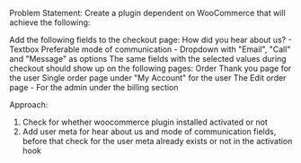 Problem Statement:
Create a plugin dependent on WooCommerce that will achieve the following:


Add the following fields to the checkout page:
How did you hear about us? - Textbox
Preferable mode of communication - Dropdown with "Email", "Call" and "Message" as options
The same fields with the selected values during checkout should show up on the following pages:
Order Thank you page for the user
Single order page under "My Account" for the user
The Edit order page - For the admin under the billing section

Approach:
	
1. Check for whether woocommerce plugin installed activated or not
2. Add user meta for hear about us and mode of communication fields, before that check for the user meta already exists or not in the activation hook
